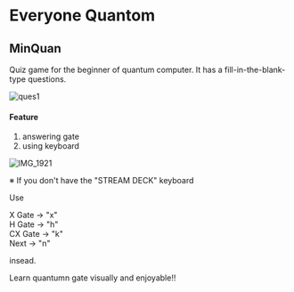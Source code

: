 # Everyone Quantom

## MinQuan

 Quiz game for the beginner of quantum computer.
 It has a fill-in-the-blank-type questions.
 
 ![ques1](https://user-images.githubusercontent.com/31028690/69210539-6eceb400-0b9e-11ea-8d18-4b77a913dd0d.png)

 #### Feature
  
  1. answering gate
  2. using keyboard
  
  ![IMG_1921](https://user-images.githubusercontent.com/31028690/69210592-9d4c8f00-0b9e-11ea-9ecc-14a55844f9e3.jpg)
    
  ※ If you don't have the "STREAM DECK" keyboard
    
  Use  
    
   X Gate  -> "x"  
   H Gate  -> "h"  
   CX Gate -> "k"  
   Next    -> "n"  
     
   insead.  
     
 Learn quantumn gate visually and enjoyable!!

 
  
